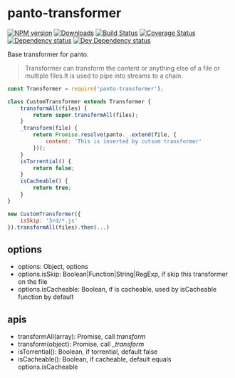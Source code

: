 # panto-transformer
[![NPM version][npm-image]][npm-url] [![Downloads][downloads-image]][npm-url] [![Build Status][travis-image]][travis-url] [![Coverage Status][coveralls-image]][coveralls-url] [![Dependency status][david-dm-image]][david-dm-url] [![Dev Dependency status][david-dm-dev-image]][david-dm-dev-url]

Base transformer for panto.

>Transformer can transform the content or anything else of a file or multiple files.It is used to pipe into streams to a chain.

```js
const Transformer = require('panto-transformer');

class CustomTransformer extends Transformer {
    transformAll(files) {
        return super.transformAll(files);
    }
    _transform(file) {
        return Promise.resolve(panto._.extend(file, {
            content: 'This is inserted by cutsom transformer'
        }));
    }
    isTorrential() {
        return false;
    }
    isCacheable() {
        return true;
    }
}

new CustomTransformer({
    isSkip: '3rd/*.js'
}).transformAll(files).then(...)
```

## options
 - options: Object, options
 - options.isSkip: Boolean|Function|String|RegExp, if skip this transformer on the file
 - options.isCacheable: Boolean, if is cacheable, used by isCacheable function by default

## apis
 - transformAll(array): Promise, call _transform_
 - transform(object): Promise, call _\_transform_
 - isTorrential(): Boolean, if torrential, default false
 - isCacheable(): Boolean, if cacheable, default equals options.isCacheable

[npm-url]: https://npmjs.org/package/panto-transformer
[downloads-image]: http://img.shields.io/npm/dm/panto-transformer.svg
[npm-image]: http://img.shields.io/npm/v/panto-transformer.svg
[travis-url]: https://travis-ci.org/pantojs/panto-transformer
[travis-image]: http://img.shields.io/travis/pantojs/panto-transformer.svg
[david-dm-url]:https://david-dm.org/pantojs/panto-transformer
[david-dm-image]:https://david-dm.org/pantojs/panto-transformer.svg
[david-dm-dev-url]:https://david-dm.org/pantojs/panto-transformer#info=devDependencies
[david-dm-dev-image]:https://david-dm.org/pantojs/panto-transformer/dev-status.svg
[coveralls-image]:https://coveralls.io/repos/github/pantojs/panto-transformer/badge.svg?branch=master
[coveralls-url]:https://coveralls.io/github/pantojs/panto-transformer?branch=master